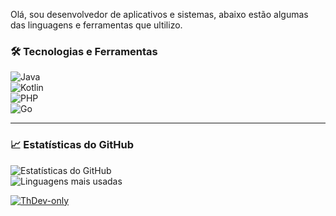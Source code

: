Olá, sou desenvolvedor de aplicativos e sistemas, abaixo estão algumas das linguagens e ferramentas que ultilizo.

### 🛠️ Tecnologias e Ferramentas  

![Java](https://img.shields.io/badge/Java-%23ED8B00.svg?style=flat-square&logo=java&logoColor=white)  
![Kotlin](https://img.shields.io/badge/Kotlin-%230095D5.svg?style=flat-square&logo=kotlin&logoColor=white)  
![PHP](https://img.shields.io/badge/PHP-%23777BB4.svg?style=flat-square&logo=php&logoColor=white)  
![Go](https://img.shields.io/badge/Go-%2300ADD8.svg?style=flat-square&logo=go&logoColor=white)  

---

### 📈 Estatísticas do GitHub  

![Estatísticas do GitHub](https://github-readme-stats.vercel.app/api?username=ThDev-only&show_icons=true&theme=tokyonight)  
![Linguagens mais usadas](https://github-readme-stats.vercel.app/api/top-langs/?username=ThDev-only&layout=compact&theme=tokyonight)

<p /*align="center"*/> <a href="https://github.com/ryo-ma/github-profile-trophy"><img
                src="https://github-profile-trophy.vercel.app/?username=ThDev-only&theme=tokyonight&column=4&row=1&no_bg=true"
                alt="ThDev-only" /></a>
